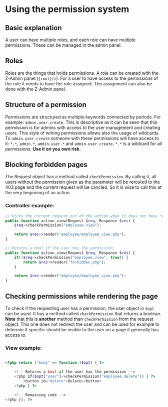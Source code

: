 # Using the permission system


## Basic explanation
A user can have multiple roles, and each role can have multiple permissions. These can be managed in the admin panel.

## Roles
Roles are the things that holds permissions. A role can be created with the Z-Admin panel (`{root}/z`).
For a user to have access to the permissions of the role it needs to have the role assigned.
The assignment can also be done with the Z-Admin panel.

## Structure of a permission
Permissions are structured as multiple keywords connected by periods. For example: `admin.user.create`. This is descriptive as it can be seen that this permission is for admins with access to the user management and creating users. This style of writing permissions allows also the usage of wildcards. To `admin.user.create` someone with these permissions will have access to it: `*.*`, `admin.*`, `amdin.user.*` and `admin.user.create`. `*.*` is a wildcard for all permissions. **Use it on you own risk**.

## Blocking forbidden pages
The Request object has a method called `checkPermission`.
By calling it, all users without the permission given as the parameter will be rerouted to the 403 page and the current request will be cancled.
So it is wise to call this at the very beginning of an action.

### Controller example:
```php
// Kicks the current request out of the action when it does not have "employee.view"
public function action_view(Request $req, Response $res) {
    $req->checkPermission("employee.view");

    return $res->render("employee/employee_view.php");
}
```
```php
// Returns a bool if the user has the permission
public function action_view(Request $req, Response $res) {
    if(!$req->checkPermission("employee.view", true)) { 
        return $res->render("forbidden.php");
    }

    return $res->render("employee/employee_view.php");
}
```
## Checking permissions while rendering the page
To check if the requesting user has a permission, the user object in `$opt` can be used. It has a method called `checkPermission` that returns a boolean. **Note** that this is **another** method than `checkPermission` from the request object. This one does not redirect the user and can be used for example to determin if specific should be visible to the user on a page it generally has access to.

### View example:
```php

<?php return ["body" => function ($opt) { ?>

    <!-- Returns a bool if the user has the permission -->
    <?php if($opt["user"]->checkPermission("employee.delete")) { ?>
        <button id="delete">Delete</button>
    <?php } ?>

    <!-- Remaining code -->
<?php }]; ?>
```